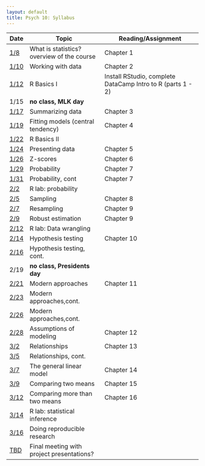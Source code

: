 ```yaml
---
layout: default
title: Psych 10: Syllabus
---
```

| Date|Topic|Reading/Assignment|
| ---|---|---|
| [1/8](../lectures/lecture01)|What is statistics? overview of the course|Chapter 1|
| [1/10](../lectures/lecture02)|Working with data |Chapter 2|
| [1/12](../lectures/lecture03)|R Basics I|Install RStudio, complete DataCamp Intro to R (parts 1 - 2)|
| 1/15|**no class, MLK day**|
| [1/17](../lectures/lecture04)|Summarizing data|Chapter 3|
| [1/19](../lectures/lecture05)|Fitting models (central tendency)|Chapter 4|
| [1/22](../lectures/lecture06)|R Basics II||
| [1/24](../lectures/lecture07)|Presenting data|Chapter 5|
| [1/26](../lectures/lecture08)|Z-scores|Chapter 6|
| [1/29](../lectures/lecture09)|Probability|Chapter 7|
| [1/31](../lectures/lecture10)|Probability, cont|Chapter 7|
| [2/2](../lectures/lecture11)|R lab: probability||
| [2/5](../lectures/lecture12)|Sampling|Chapter 8|
| [2/7](../lectures/lecture13)|Resampling|Chapter 9|
| [2/9](../lectures/lecture14)|Robust estimation|Chapter 9|
| [2/12](../lectures/lecture15)|R lab: Data wrangling||
| [2/14](../lectures/lecture16)|Hypothesis testing|Chapter 10|
| [2/16](../lectures/lecture17)|Hypothesis testing, cont.||
| 2/19|**no class, Presidents day**|
| [2/21](../lectures/lecture18)|Modern approaches|Chapter 11|
| [2/23](../lectures/lecture19)|Modern approaches,cont.||
| [2/26](../lectures/lecture20)|Modern approaches,cont.||
| [2/28](../lectures/lecture21)|Assumptions of modeling|Chapter 12|
| [3/2](../lectures/lecture22)|Relationships|Chapter 13|
| [3/5](../lectures/lecture23)|Relationships, cont.||
| [3/7](../lectures/lecture24)|The general linear model|Chapter 14|
| [3/9](../lectures/lecture25)|Comparing two means|Chapter 15|
| [3/12](../lectures/lecture26)|Comparing more than two means|Chapter 16|
| [3/14](../lectures/lecture27)|R lab: statistical inference||
| [3/16](../lectures/lecture28)|Doing reproducible research||
| [TBD](../lectures/lecture29)|Final meeting with project presentations?|
